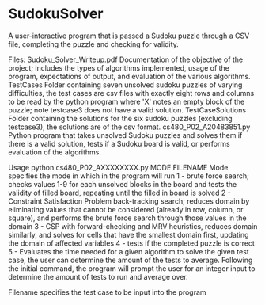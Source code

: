 # SudokuSolver
A user-interactive program that is passed a Sudoku puzzle through a CSV file, completing the puzzle and checking for validity.

Files:
Sudoku_Solver_Writeup.pdf
Documentation of the objective of the project; includes the types of algorithms implemented, usage of the program, expectations of output, and evaluation of the various algorithms.
TestCases
Folder containing seven unsolved sudoku puzzles of varying difficulties, the test cases are csv files with exactly eight rows and columns to be read by the python program where 'X' notes an empty block of the puzzle; note testcase3 does not have a valid solution.
TestCaseSolutions
Folder containing the solutions for the six sudoku puzzles (excluding testcase3), the solutions are of the csv format.
cs480_P02_A20483851.py
Python program that takes unsolved Sudoku puzzles and solves them if there is a valid solution, tests if a Sudoku board is valid, or performs evaluation of the algorithms.

Usage
python cs480_P02_AXXXXXXXX.py MODE FILENAME
Mode specifies the mode in which in the program will run
1 - brute force search; checks values 1-9 for each unsolved blocks in the board and tests the validity of filled board, repeating until the filled in board is solved
2 - Constraint Satisfaction Problem back-tracking search; reduces domain by eliminating values that cannot be considered (already in row, column, or square), and performs the brute force search through those values in the domain
3 - CSP with forward-checking and MRV heuristics, reduces domain similarly, and solves for cells that have the smallest domain first, updating the domain of affected variables
4 - tests if the completed puzzle is correct
5 - Evaluates the time needed for a given algorithm to solve the given test case, the user can determine the amount of the tests to average.
Following the initial command, the program will prompt the user for an integer input to determine the amount of tests to run and average over.

Filename specifies the test case to be input into the program


